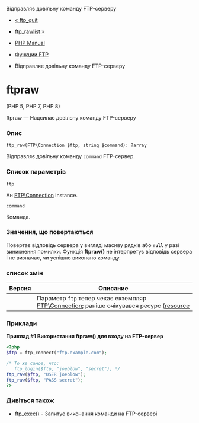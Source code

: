 Відправляє довільну команду FTP-серверу

-   [« ftp\_quit](function.ftp-quit.html)
    
-   [ftp\_rawlist »](function.ftp-rawlist.html)
    
-   [PHP Manual](index.html)
    
-   [Функции FTP](ref.ftp.html)
    
-   Відправляє довільну команду FTP-серверу
    

# ftpraw

(PHP 5, PHP 7, PHP 8)

ftpraw — Надсилає довільну команду FTP-серверу

### Опис

```methodsynopsis
ftp_raw(FTP\Connection $ftp, string $command): ?array
```

Відправляє довільну команду `command` FTP-сервер.

### Список параметрів

`ftp`

Ан [FTP\\Connection](class.ftp-connection.html) instance.

`command`

Команда.

### Значення, що повертаються

Повертає відповідь сервера у вигляді масиву рядків або **`null`** у разі виникнення помилки. Функція **ftpraw()** не інтерпретує відповідь сервера і не визначає, чи успішно виконано команду.

### список змін

| Версия | Описание |
| --- | --- |
|  | Параметр `ftp` тепер чекає екземпляр [FTP\\Connection](class.ftp-connection.html); раніше очікувався ресурс ([resource](language.types.resource.html) |

### Приклади

**Приклад #1 Використання **ftpraw()** для входу на FTP-сервер**

```php
<?php
$ftp = ftp_connect("ftp.example.com");

/* То же самое, что:
   ftp_login($ftp, "joeblow", "secret"); */
ftp_raw($ftp, "USER joeblow");
ftp_raw($ftp, "PASS secret");
?>
```

### Дивіться також

-   [ftp\_exec()](function.ftp-exec.html) - Запитує виконання команди на FTP-сервері
